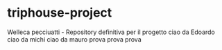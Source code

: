 # triphouse-project
Welleca pecciuatti - Repository definitiva per il progetto
ciao da Edoardo
ciao da michi
ciao da mauro
prova prova prova
